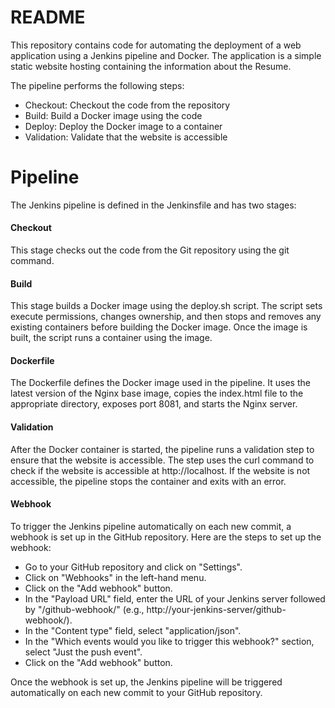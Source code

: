 # README

This repository contains code for automating the deployment of a web application using a Jenkins pipeline and Docker. The application is a simple static website hosting containing the information about the Resume.

The pipeline performs the following steps:

- Checkout: Checkout the code from the repository
- Build: Build a Docker image using the code
- Deploy: Deploy the Docker image to a container
- Validation: Validate that the website is accessible

# Pipeline

The Jenkins pipeline is defined in the Jenkinsfile and has two stages:

#### Checkout

This stage checks out the code from the Git repository using the git command.

#### Build

This stage builds a Docker image using the deploy.sh script. The script sets execute permissions, changes ownership, and then stops and removes any existing containers before building the Docker image. Once the image is built, the script runs a container using the image.

#### Dockerfile

The Dockerfile defines the Docker image used in the pipeline. It uses the latest version of the Nginx base image, copies the index.html file to the appropriate directory, exposes port 8081, and starts the Nginx server.

#### Validation

After the Docker container is started, the pipeline runs a validation step to ensure that the website is accessible. The step uses the curl command to check if the website is accessible at http://localhost. If the website is not accessible, the pipeline stops the container and exits with an error.

#### Webhook

To trigger the Jenkins pipeline automatically on each new commit, a webhook is set up in the GitHub repository. Here are the steps to set up the webhook:

- Go to your GitHub repository and click on "Settings".
- Click on "Webhooks" in the left-hand menu.
- Click on the "Add webhook" button.
- In the "Payload URL" field, enter the URL of your Jenkins server followed by "/github-webhook/" (e.g., http://your-jenkins-server/github-webhook/).
- In the "Content type" field, select "application/json".
- In the "Which events would you like to trigger this webhook?" section, select "Just the push event".
- Click on the "Add webhook" button.

Once the webhook is set up, the Jenkins pipeline will be triggered automatically on each new commit to your GitHub repository.
